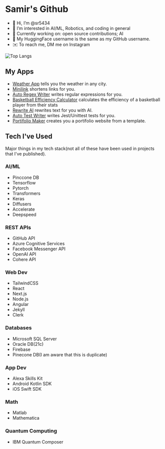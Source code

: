 # Samir's Github
- 👋 Hi, I’m @sr5434
- 👀 I’m interested in AI/ML, Robotics, and coding in general
- 🔧 Currently working on: open source contributions; AI
- 🤗 My HuggingFace username is the same as my GitHub username.
- ✉️ To reach me, DM me on Instagram


![Top Langs](https://github-readme-stats.vercel.app/api/top-langs/?username=sr5434&theme=tokyonight&langs_count=11&layout=compact)
<!---
sr5434/sr5434 is a ✨ special ✨ repository because its `README.md` (this file) appears on your GitHub profile.
You can click the Preview link to take a look at your changes.
---> 
## My Apps
 - [Weather App](https://weather-app-taupe-seven.vercel.app/) tells you the weather in any city.
 - [Minilink](https://minilink-rosy.vercel.app/) shortens links for you.
 - [Auto Regex Writer](https://auto-regex-writer.vercel.app/) writes regular expressions for you.
 - [Basketball Efficiency Calculator](https://basketball-efficiency-calculator.vercel.app/) calculates the efficiency of a basketball player from their stats
 - [Rewrite AI](https://rewrite-ai.vercel.app/) rewrites text for you with AI.
 - [Auto Test Writer](https://auto-test-writer.vercel.app/) writes Jest/Unittest tests for you.
 - [Portifolio Maker](https://portifolio-maker.web.app/) creates you a portifolio website from a template.
## Tech I've Used
Major things in my tech stack(not all of these have been used in projects that I've published).

### AI/ML
- Pinccone DB
- Tensorflow
- Pytorch
- Transformers
- Keras
- Diffusers
- Accelerate
- Deepspeed
### REST APIs
- GitHub API
- Azure Cognitive Services
- Facebook Messenger API
- OpenAI API
- Cohere API
### Web Dev
- TailwindCSS
- React
- Next.js
- Node.js
- Angular
- Jekyll
- Clerk
### Databases
- Microsoft SQL Server
- Oracle DB(21c)
- Firebase
- Pinecone DB(I am aware that this is duplicate)
### App Dev
- Alexa Skills Kit
- Android Kotlin SDK
- iOS Swift SDK
### Math
- Matlab
- Mathematica
### Quantum Computing
- IBM Quantum Composer
